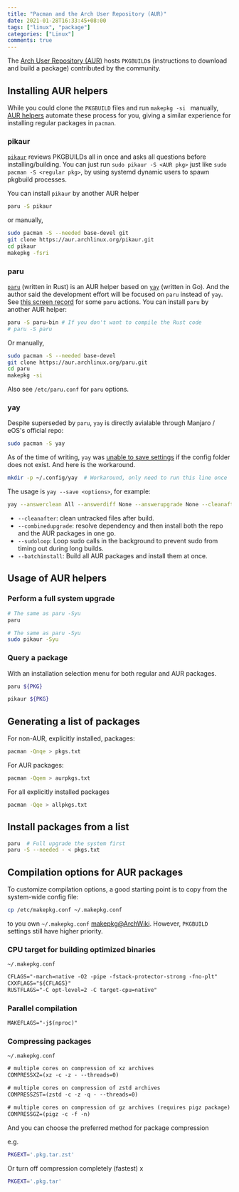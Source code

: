 ```yaml
---
title: "Pacman and the Arch User Repository (AUR)"
date: 2021-01-28T16:33:45+08:00
tags: ["linux", "package"]
categories: ["Linux"]
comments: true
---
```


The [Arch User Repository (AUR)](https://aur.archlinux.org) hosts `PKGBUILD`s (instructions to download and build a package) contributed by the community.

<!--more-->

## Installing AUR helpers

While you could clone the `PKGBUILD` files and run `makepkg -si ` manually, [AUR helpers](https://wiki.archlinux.org/index.php/AUR_helpers) automate these process for you, giving a similar experience for installing regular packages in `pacman`.

### pikaur

[`pikaur`](https://github.com/actionless/pikaur) reviews PKGBUILDs all in once and asks all questions before installing/building. You can just run `sudo pikaur -S <AUR pkg>` just like `sudo pacman -S <regular pkg>`, by using systemd dynamic users to spawn pkgbuild processes.

You can install `pikaur` by another AUR helper

```bash
paru -S pikaur
```

or manually,

```bash
sudo pacman -S --needed base-devel git
git clone https://aur.archlinux.org/pikaur.git
cd pikaur
makepkg -fsri
```

### paru

[`paru`](https://github.com/Morganamilo/paru) (written in Rust) is an AUR helper based on [`yay`](https://github.com/Jguer/yay) (written in Go). And the author said the development effort will be focused on `paru` instead of `yay`. See [this screen record](https://asciinema.org/a/sEh1ZpZZUgXUsgqKxuDdhpdEE) for some `paru` actions. You can install `paru` by another AUR helper:

```bash
paru -S paru-bin # If you don't want to compile the Rust code
# paru -S paru
```

Or manually,

```bash
sudo pacman -S --needed base-devel
git clone https://aur.archlinux.org/paru.git
cd paru
makepkg -si
```

Also see `/etc/paru.conf` for `paru` options.

### yay

Despite superseded by `paru`, `yay` is directly avialable through Manjaro / eOS's official repo:

```bash
sudo pacman -S yay
```

As of the time of writing, `yay` was [unable to save settings](https://github.com/Jguer/yay/issues/1352) if the config folder does not exist. And here is the workaround.

```bash
mkdir -p ~/.config/yay  # Workaround, only need to run this line once
```

The usage is `yay --save <options>`, for example:

```bash
yay --answerclean All --answerdiff None --answerupgrade None --cleanafter --batchinstall --combinedupgrade --sudoloop --save
```

- `--cleanafter`: clean untracked files after build.
- `--combinedupgrade`: resolve dependency and then install both the repo and the AUR packages in one go.
- `--sudoloop`: Loop sudo calls in the background to prevent sudo from timing out during long builds.
- `--batchinstall`: Build all AUR packages and install them at once.

## Usage of AUR helpers

### Perform a full system upgrade

```bash
# The same as paru -Syu
paru
```

```bash
# The same as paru -Syu
sudo pikaur -Syu
```

### Query a package

With an installation selection menu for both regular and AUR packages.

```bash
paru ${PKG}
```

```bash
pikaur ${PKG}
```

## Generating a list of packages

For non-AUR, explicitly installed, packages:

```bash
pacman -Qnqe > pkgs.txt
```

For AUR packages:

```bash
pacman -Qqem > aurpkgs.txt
```

For all explicitly installed packages

```bash
pacman -Qqe > allpkgs.txt
```

## Install packages from a list

```bash
paru  # Full upgrade the system first
paru -S --needed - < pkgs.txt
```

## Compilation options for AUR packages

To customize compilation options, a good starting point is to copy from the system-wide config file:

```bash
cp /etc/makepkg.conf ~/.makepkg.conf
```

to you own `~/.makepkg.conf` [makepkg@ArchWiki](https://wiki.archlinux.org/index.php/Makepkg). However,  `PKGBUILD` settings still have higher priority.

### CPU target for building optimized binaries

`~/.makepkg.conf`

```txt
CFLAGS="-march=native -O2 -pipe -fstack-protector-strong -fno-plt"
CXXFLAGS="${CFLAGS}"
RUSTFLAGS="-C opt-level=2 -C target-cpu=native"
```

### Parallel compilation

```txt ~/.makepkg.conf
MAKEFLAGS="-j$(nproc)"
```

### Compressing packages

`~/.makepkg.conf`

```txt
# multiple cores on compression of xz archives
COMPRESSXZ=(xz -c -z - --threads=0)

# multiple cores on compression of zstd archives
COMPRESSZST=(zstd -c -z -q - --threads=0)

# multiple cores on compression of gz archives (requires pigz package)
COMPRESSGZ=(pigz -c -f -n)
```

And you can choose the preferred method for package compression

e.g.
```bash
PKGEXT='.pkg.tar.zst'
```

Or turn off compression completely (fastest)
x
```bash
PKGEXT='.pkg.tar'
```


